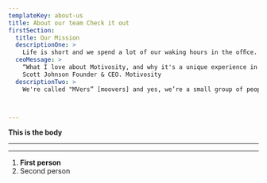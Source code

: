 ```yaml
---
templateKey: about-us
title: About our team Check it out
firstSection:
  title: Our Mission
  descriptionOne: >
    Life is short and we spend a lot of our waking hours in the ofﬁce. We think that life at work can and should be just as meaningful and satisifying as life off the clock. Everything we do is designed to lead to this end.
  ceoMessage: >
    “What I love about Motivosity, and why it's a unique experience in my career, is that every day we get this huge amount of appreciation from our customers and their employees. Every day I'm grateful that we can do something that makes people happier to be where they are"
    Scott Johnson Founder & CEO. Motivosity
  descriptionTwo: >
    We're called "MVers” [moovers] and yes, we’re a small group of people who aim to move the world. Each one of us at Motivosity is here primarily because they care improving the value of the workplace in people's lives.



---
```

**This is the body**

****

****

1. **First person**
2. Second person
